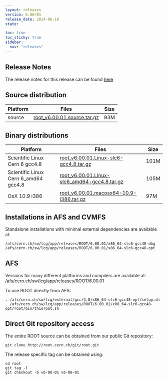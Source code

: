```yaml
---
layout: releases
version: 6.00/01
release_date: 2014-06-18
state:

toc: true
toc_sticky: true
sidebar:
  nav: "releases"
---
```



## Release Notes

The release notes for this release can be found [here](https://root.cern.ch/root/html600/notes/release-notes.html)

## Source distribution

| Platform       | Files | Size |
|-----------|-------|-----|
| source | [root_v6.00.01.source.tar.gz](https://root.cern.ch/download/root_v6.00.01.source.tar.gz) |  93M |


## Binary distributions

| Platform       | Files | Size |
|-----------|-------|-----|
| Scientific Linux Cern 6 gcc4.8 | [root_v6.00.01.Linux-slc6-gcc4.8.tar.gz](https://root.cern.ch/download/root_v6.00.01.Linux-slc6-gcc4.8.tar.gz) | 101M |
| Scientific Linux Cern 6_amd64 gcc4.8 | [root_v6.00.01.Linux-slc6_amd64-gcc4.8.tar.gz](https://root.cern.ch/download/root_v6.00.01.Linux-slc6_amd64-gcc4.8.tar.gz) | 105M |
| OsX 10.9 i386 | [root_v6.00.01.macosx64-10.9-i386.tar.gz](https://root.cern.ch/download/root_v6.00.01.macosx64-10.9-i386.tar.gz) |  97M |



## Installations in AFS and CVMFS
Standalone installations with minimal external dependencies are available at:
~~~
/afs/cern.ch/sw/lcg/app/releases/ROOT/6.00.01/x86_64-slc6-gcc48-dbg
/afs/cern.ch/sw/lcg/app/releases/ROOT/6.00.01/x86_64-slc6-gcc48-opt
~~~

## AFS
Versions for many different platforms and compilers are available at:
/afs/cern.ch/sw/lcg/app/releases/ROOT/6.00.01

To use ROOT directly from AFS:
~~~
. /afs/cern.ch/sw/lcg/external/gcc/4.8/x86_64-slc6-gcc48-opt/setup.sh
. /afs/cern.ch/sw/lcg/app/releases/ROOT/6.00.01/x86_64-slc6-gcc48-opt/root/bin/thisroot.sh
~~~

## Direct Git repository access
The entire ROOT source can be obtained from our public Git repository:

~~~
git clone http://root.cern.ch/git/root.git
~~~
The release specific tag can be obtained using:
~~~
cd root
git tag -l
git checkout -b v6-00-01 v6-00-01
~~~
